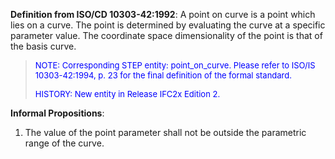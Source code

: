 ﻿**Definition from ISO/CD 10303-42:1992**: A point on curve is a point which lies on a curve. The point is determined by evaluating the curve at a specific parameter value. The coordinate space dimensionality of the point is that of the basis curve.

> <font size="-1" color="#0000FF">NOTE: Corresponding STEP entity:
		  point_on_curve. Please refer to ISO/IS 10303-42:1994, p. 23 for the final
		  definition of the formal standard. </font>
> 
> <font size="-1" color="#0000FF">HISTORY: New entity in Release IFC2x
		  Edition 2. </font>
>

**Informal Propositions**:

1. The value of the point parameter shall not be outside the parametric range of the curve.